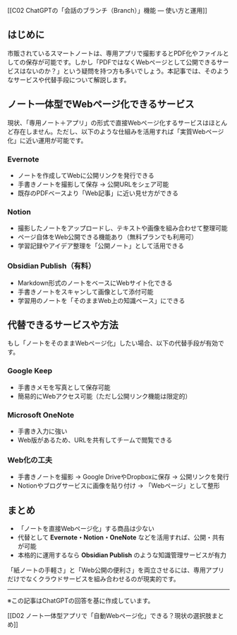 [[C02 ChatGPTの「会話のブランチ（Branch）」機能 — 使い方と運用]]

## はじめに
市販されているスマートノートは、専用アプリで撮影するとPDF化やファイルとしての保存が可能です。しかし「PDFではなくWebページとして公開できるサービスはないのか？」という疑問を持つ方も多いでしょう。本記事では、そのようなサービスや代替手段について解説します。

## ノート一体型でWebページ化できるサービス
現状、「専用ノート＋アプリ」の形式で直接Webページ化するサービスはほとんど存在しません。ただし、以下のような仕組みを活用すれば「実質Webページ化」に近い運用が可能です。

### Evernote
- ノートを作成してWebに公開リンクを発行できる  
- 手書きノートを撮影して保存 → 公開URLをシェア可能  
- 既存のPDFベースより「Web記事」に近い見せ方ができる  

### Notion
- 撮影したノートをアップロードし、テキストや画像を組み合わせて整理可能  
- ページ自体をWeb公開できる機能あり（無料プランでも利用可）  
- 学習記録やアイデア整理を「公開ノート」として活用できる  

### Obsidian Publish（有料）
- Markdown形式のノートをベースにWebサイト化できる  
- 手書きノートをスキャンして画像として添付可能  
- 学習用のノートを「そのままWeb上の知識ベース」にできる  

## 代替できるサービスや方法
もし「ノートをそのままWebページ化」したい場合、以下の代替手段が有効です。

### Google Keep
- 手書きメモを写真として保存可能  
- 簡易的にWebアクセス可能（ただし公開リンク機能は限定的）  

### Microsoft OneNote
- 手書き入力に強い  
- Web版があるため、URLを共有してチームで閲覧できる  

### Web化の工夫
- 手書きノートを撮影 → Google DriveやDropboxに保存 → 公開リンクを発行  
- Notionやブログサービスに画像を貼り付け → 「Webページ」として整形  

## まとめ
- 「ノートを直接Webページ化」する商品は少ない  
- 代替として **Evernote・Notion・OneNote** などを活用すれば、公開・共有が可能  
- 本格的に運用するなら **Obsidian Publish** のような知識管理サービスが有力  

「紙ノートの手軽さ」と「Web公開の便利さ」を両立させるには、専用アプリだけでなくクラウドサービスを組み合わせるのが現実的です。

---

※この記事はChatGPTの回答を基に作成しています。

[[D02 ノート一体型アプリで「自動Webページ化」できる？現状の選択肢まとめ]]
